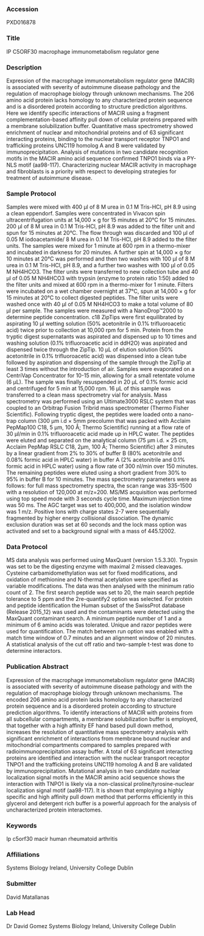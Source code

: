 ### Accession
PXD016878

### Title
IP C5ORF30 macrophage immunometabolism regulator gene

### Description
Expression of the macrophage immunometabolism regulator gene (MACIR) is associated with severity of autoimmune disease pathology and the regulation of macrophage biology through unknown mechanisms. The 206 amino acid protein lacks homology to any characterized protein sequence and is a disordered protein according to structure prediction algorithms. Here we identify specific interactions of MACIR using a fragment complementation-based affinity pull down of cellular proteins prepared with a membrane solubilization buffer. Quantitative mass spectrometry showed enrichment of nuclear and mitochondrial proteins and of 63 significant interacting proteins, binding to the nuclear transport receptor TNPO1 and trafficking proteins UNC119 homolog A and B were validated by immunoprecipitation. Analysis of mutations in two candidate recognition motifs in the MACIR amino acid sequence confirmed TNPO1 binds via a PY-NLS motif (aa98-117). Characterizing nuclear MACIR activity in macrophage and fibroblasts is a priority with respect to developing strategies for treatment of autoimmune disease.

### Sample Protocol
Samples were mixed with 400 μl of 8 M urea in 0.1 M Tris-HCl, pH 8.9 using a clean eppendorf. Samples were concentrated in Vivacon spin ultracentrifugation units at 14,000 × g for 15 minutes at 20°C for 15 minutes. 200 μl of 8 M urea in 0.1 M Tris-HCl, pH 8.9 was added to the filter unit and spun for 15 minutes at 20°C. The flow through was discarded and 100 μl of 0.05 M iodoacetamide/ 8 M urea in 0.1 M Tris-HCl, pH 8.9 added to the filter units. The samples were mixed for 1 minute at 600 rpm in a thermo-mixer and incubated in darkness for 20 minutes. A further spin at 14,000 × g for 10 minutes at 20°C was performed and then two washes with 100 μl of 8 M urea in 0.1 M Tris-HCl, pH 8.9, and a further two washes with 100 μl of 0.05 M NH4HCO3. The filter units were transferred to new collection tube and 40 μl of 0.05 M NH4HCO3 with trypsin (enzyme to protein ratio 1:50) added to the filter units and mixed at 600 rpm in a thermo-mixer for 1 minute. Filters were incubated on a wet chamber overnight at 37°C, spun at 14,000 × g for 15 minutes at 20°C to collect digested peptides. The filter units were washed once with 40 μl of 0.05 M NH4HCO3 to make a total volume of 80 μl per sample. The samples were measured with a NanoDrop™2000 to determine peptide concentration. c18 ZipTips were first equilibrated by aspirating 10 μl wetting solution (50% acetonitrile in 0.1% trifluoroacetic acid) twice prior to collection at 10,000 rpm for 5 min. Protein from the tryptic digest supernatants was aspirated and dispensed up to 10 times and washing solution (0.1% trifluoroacetic acid in ddH2O) was aspirated and dispensed twice through the ZipTip. 10 μL of elution solution (50% acetonitrile in 0.1% trifluoroacetic acid) was dispensed into a clean tube followed by aspiration and dispensing of the sample through the ZipTip at least 3 times without the introduction of air. Samples were evaporated on a CentriVap Concentrator for 10-15 min, allowing for a small retentate volume (6 μL). The sample was finally resuspended in 20 μL of 0.1% formic acid and centrifuged for 5 min at 15,000 rpm. 16 μL of this sample was transferred to a clean mass spectrometry vial for analysis.  Mass spectrometry was performed using an Ultimate3000 RSLC system that was coupled to an Orbitrap Fusion Tribrid mass spectrometer (Thermo Fisher Scientific). Following tryptic digest, the peptides were loaded onto a nano-trap column (300 μm i.d × 5mm precolumn that was packed with Acclaim PepMap100 C18, 5 μm, 100 Å; Thermo Scientific) running at a flow rate of 30 μl/min in 0.1% trifluoroacetic acid made up in HPLC water. The peptides were eluted and separated on the analytical column (75 μm i.d. × 25 cm, Acclaim PepMap RSLC C18, 2μm, 100 Å; Thermo Scientific) after 3 minutes by a linear gradient from 2% to 30% of buffer B (80% acetonitrile and 0.08% formic acid in HPLC water) in buffer A (2% acetonitrile and 0.1% formic acid in HPLC water) using a flow rate of 300 nl/min over 150 minutes. The remaining peptides were eluted using a short gradient from 30% to 95% in buffer B for 10 minutes. The mass spectrometry parameters were as follows: for full mass spectrometry spectra, the scan range was 335-1500 with a resolution of 120,000 at m/z=200. MS/MS acquisition was performed using top speed mode with 3 seconds cycle time. Maximum injection time was 50 ms. The AGC target was set to 400,000, and the isolation window was 1 m/z. Positive Ions with charge states 2-7 were sequentially fragmented by higher energy collisional dissociation. The dynamic exclusion duration was set at 60 seconds and the lock mass option was activated and set to a background signal with a mass of 445.12002.

### Data Protocol
MS data analysis was performed using MaxQuant (version 1.5.3.30). Trypsin was set to be the digesting enzyme with maximal 2 missed cleavages. Cysteine carbamidomethylation was set for fixed modifications, and oxidation of methionine and N-thermal acetylation were specified as variable modifications. The data was then analysed with the minimum ratio count of 2. The first search peptide was set to 20, the main search peptide tolerance to 5 ppm and the 2re-quantify2 option was selected. For protein and peptide identification the Human subset of the SwissProt database (Release 2015_12) was used and the contaminants were detected using the MaxQuant contaminant search. A minimum peptide number of 1 and a minimum of 6 amino acids was tolerated. Unique and razor peptides were used for quantification. The match between run option was enabled with a match time window of 0.7 minutes and an alignment window of 20 minutes. A statistical analysis of the cut off ratio and two-sample t-test was done to determine interactors.

### Publication Abstract
Expression of the macrophage immunometabolism regulator gene (MACIR) is associated with severity of autoimmune disease pathology and with the regulation of macrophage biology through unknown mechanisms. The encoded 206 amino acid protein lacks homology to any characterized protein sequence and is a disordered protein according to structure prediction algorithms. To identify interactions of MACIR with proteins from all subcellular compartments, a membrane solubilization buffer is employed, that together with a high affinity EF hand based pull down method, increases the resolution of quantitative mass spectrometry analysis with significant enrichment of interactions from membrane bound nuclear and mitochondrial compartments compared to samples prepared with radioimmunoprecipitation assay buffer. A total of 63 significant interacting proteins are identified and interaction with the nuclear transport receptor TNPO1 and the trafficking proteins UNC119 homolog A and B are validated by immunoprecipitation. Mutational analysis in two candidate nuclear localization signal motifs in the MACIR amino acid sequence shows the interaction with TNPO1 is likely via a non-classical proline/tyrosine-nuclear localization signal motif (aa98-117). It is shown that employing a highly specific and high affinity pull down method that performs efficiently in this glycerol and detergent rich buffer is a powerful approach for the analysis of uncharacterized protein interactomes.

### Keywords
Ip c5orf30 macir human rheumatoid arthritis

### Affiliations
Systems Biology Ireland, University College Dublin

### Submitter
David Matallanas

### Lab Head
Dr David Gomez
Systems Biology Ireland, University College Dublin



